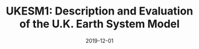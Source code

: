 ---
title: "<b>UKESM1: Description and Evaluation of the U.K. Earth System Model</b>"
collection: publications
permalink: /publication/2019-12-01-Sellar
date: 2019-12-01
year: 2019
venue: 'Journal of Advances in Modeling Earth Systems'
paperurl: 'https://doi.org/doi:10.1029/2019MS001739'
citation: '<b>43</b> - Sellar A.A., Jones C.G., Mulcahy J.P., Tang Y., Yool A. et al., <b>UKESM1: Description and Evaluation of the U.K. Earth System Model</b>, Journal of Advances in Modeling Earth Systems, 11, 4513-4558, 2019. <a href="https://doi.org/doi:10.1029/2019MS001739">doi:10.1029/2019MS001739</a> (cited 69 times)

'
---